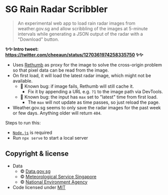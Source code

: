 # SG Rain Radar Scribbler

> An experimental web app to load rain radar images from weather.gov.sg and allow scribbling of the images at 5-minute intervals while generating a JSON output of the radar with a "Download" button.

**✨✨ Intro tweet: https://twitter.com/cheeaun/status/1270361974258335750 ✨✨**

- Uses [Rethumb](https://rethumb.com/) as proxy for the image to solve the cross-origin problem so that pixel data can be read from the image.
- On first load, it will load the latest radar image, which might not be available.
  - 🐛 Known bug: if image fails, Rethumb will still cache it.
    - Fix it by appending a URL e.g. `?1` to the image path via DevTools.
  - 🐛 Known bug: the input has `max` set to "latest" time from first load.
    - The `max` will not update as time passes, so just reload the page.
- Weather.gov.sg seems to only save the radar images for the past week or few days. Anything older will return `404`.

Steps to run this:

- [`Node.js`](https://nodejs.org/) is required
- Run `npx serve` to start a local server

## Copyright & license

- Data
  - © [Data.gov.sg](https://data.gov.sg/privacy-and-website-terms#site-terms)
  - © [Meteorological Service Singapore](http://www.weather.gov.sg/terms-of-use)
  - © [National Environment Agency](http://www.nea.gov.sg/open-data-licence/)
- Code licensed under [MIT](https://cheeaun.mit-license.org/)
